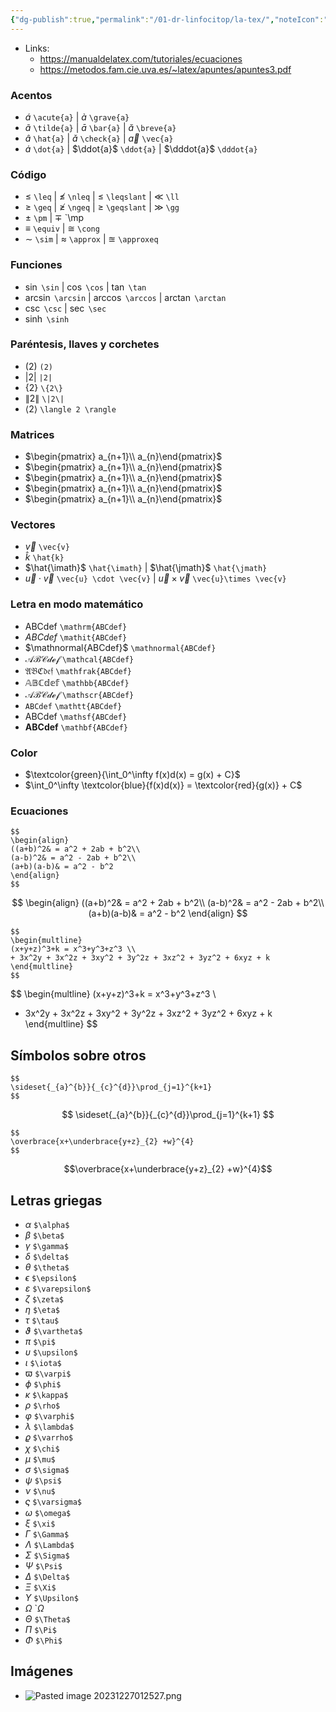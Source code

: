 ```yaml
---
{"dg-publish":true,"permalink":"/01-dr-linfocitop/la-tex/","noteIcon":""}
---
```


- Links: 
	- https://manualdelatex.com/tutoriales/ecuaciones
	- https://metodos.fam.cie.uva.es/~latex/apuntes/apuntes3.pdf
### Acentos
- $\acute{a}$ `\acute{a}` | $\grave{a}$ `\grave{a}`
- $\tilde{a}$ `\tilde{a}` | $\bar{a}$ `\bar{a}` | $\breve{a}$ `\breve{a}`
- $\hat{a}$ `\hat{a}` | $\check{a}$ `\check{a}` | $\vec{a}$ `\vec{a}`
- $\dot{a}$ `\dot{a}` | $\ddot{a}$ `\ddot{a}` | $\dddot{a}$ `\dddot{a}`
### Código
- $\leq$ ``\leq`` | $\nleq$ `\nleq` | $\leqslant$ ``\leqslant`` | $\ll$ ``\ll``
- $\geq$ `\geq` | $\ngeq$ `\ngeq` | $\geqslant$ ``\geqslant`` | $\gg$ `\gg`
- $\pm$ `\pm` | $\mp$ `\mp
- $\equiv$ `\equiv` | $\cong$ `\cong` 
- $\sim$ `\sim` | $\approx$ `\approx` | $\approxeq$ `\approxeq` 
### Funciones
- $\sin$ `\sin` | $\cos$ `\cos` | $\tan$ `\tan`
- $\arcsin$ `\arcsin` | $\arccos$ `\arccos` | $\arctan$ `\arctan`
- $\csc$ `\csc` | $\sec$ `\sec`
- $\sinh$ `\sinh`
### Paréntesis, llaves y corchetes
- $(2)$ `(2)`
- $|2|$ `|2|`
- $\{2\}$ `\{2\}`
- $\|2\|$ `\|2\|`
- $\langle 2 \rangle$ `\langle 2 \rangle`
### Matrices
- $\begin{pmatrix} a_{n+1}\\ a_{n}\end{pmatrix}$
- $\begin{pmatrix} a_{n+1}\\ a_{n}\end{pmatrix}$
- $\begin{pmatrix} a_{n+1}\\ a_{n}\end{pmatrix}$
- $\begin{pmatrix} a_{n+1}\\ a_{n}\end{pmatrix}$
- $\begin{pmatrix} a_{n+1}\\ a_{n}\end{pmatrix}$
### Vectores
- $\vec{v}$ `\vec{v}`
- $\hat{k}$ `\hat{k}`
- $\hat{\imath}$ `\hat{\imath}` | $\hat{\jmath}$ `\hat{\jmath}`
- $\vec{u}\cdot \vec{v}$ `\vec{u} \cdot \vec{v}` | $\vec{u}\times \vec{v}$ `\vec{u}\times \vec{v}`
### Letra en modo matemático
- $\mathrm{ABCdef}$ `\mathrm{ABCdef}` 
- $\mathit{ABCdef}$ `\mathit{ABCdef}`
- $\mathnormal{ABCdef}$ `\mathnormal{ABCdef}` 
- $\mathcal{ABCdef}$ `\mathcal{ABCdef}`
- $\mathfrak{ABCdef}$ `\mathfrak{ABCdef}` 
- $\mathbb{ABCdef}$ `\mathbb{ABCdef}` 
- $\mathscr{ABCdef}$ `\mathscr{ABCdef}`
- $\mathtt{ABCdef}$ `\mathtt{ABCdef}`
- $\mathsf{ABCdef}$ `\mathsf{ABCdef}` 
- $\mathbf{ABCdef}$ `\mathbf{ABCdef}`
### Color
- $\textcolor{green}{\int_0^\infty f(x)d(x) = g(x) + C}$
- $\int_0^\infty \textcolor{blue}{f(x)d(x)} = \textcolor{red}{g(x)} + C$
### Ecuaciones

```
$$
\begin{align}
((a+b)^2& = a^2 + 2ab + b^2\\  
(a-b)^2& = a^2 - 2ab + b^2\\  
(a+b)(a-b)& = a^2 - b^2
\end{align}
$$
```
$$
\begin{align}
((a+b)^2& = a^2 + 2ab + b^2\\  
(a-b)^2& = a^2 - 2ab + b^2\\  
(a+b)(a-b)& = a^2 - b^2
\end{align}
$$
```
$$
\begin{multline}
(x+y+z)^3+k = x^3+y^3+z^3 \\  
+ 3x^2y + 3x^2z + 3xy^2 + 3y^2z + 3xz^2 + 3yz^2 + 6xyz + k
\end{multline}
$$
```
$$
 \begin{multline}
(x+y+z)^3+k = x^3+y^3+z^3 \\  
+ 3x^2y + 3x^2z + 3xy^2 + 3y^2z + 3xz^2 + 3yz^2 + 6xyz + k
\end{multline}
$$
## Símbolos sobre otros
```
$$ 
\sideset{_{a}^{b}}{_{c}^{d}}\prod_{j=1}^{k+1}
$$
```
$$ \sideset{_{a}^{b}}{_{c}^{d}}\prod_{j=1}^{k+1} $$
```
$$
\overbrace{x+\underbrace{y+z}_{2} +w}^{4}
$$
```
$$\overbrace{x+\underbrace{y+z}_{2} +w}^{4}$$
## Letras griegas
- $\alpha$ `$\alpha$`
- $\beta$ `$\beta$`
- $\gamma$ `$\gamma$` 
- $\delta$ `$\delta$`
- $\theta$ `$\theta$` 
- $\epsilon$ `$\epsilon$`
- $\varepsilon$ `$\varepsilon$`
- $\zeta$ `$\zeta$`
- $\eta$ `$\eta$`
- $\tau$ `$\tau$`
- $\vartheta$ `$\vartheta$`
- $\pi$ `$\pi$`
- $\upsilon$ `$\upsilon$` 
- $\iota$ `$\iota$`
- $\varpi$ `$\varpi$`
- $\phi$ `$\phi$`
- $\kappa$ `$\kappa$` 
- $\rho$ `$\rho$`
- $\varphi$ `$\varphi$` 
- $\lambda$ `$\lambda$`
- $\varrho$ `$\varrho$`
- $\chi$ `$\chi$`
- $\mu$ `$\mu$`
- $\sigma$ `$\sigma$`
- $\psi$ `$\psi$`
- $\nu$ `$\nu$`
- $\varsigma$ `$\varsigma$`
- $\omega$ `$\omega$`
- $\xi$ `$\xi$`
- $\Gamma$ `$\Gamma$`
- $\Lambda$ `$\Lambda$`
- $\Sigma$ `$\Sigma$`
- $\Psi$ `$\Psi$`
- $\Delta$ `$\Delta$`
- $\Xi$ `$\Xi$`
- $\Upsilon$ `$\Upsilon$`
- $\Omega$ `$\Omega$
- $\Theta$ `$\Theta$`
- $\Pi$ `$\Pi$`
- $\Phi$ `$\Phi$`
## Imágenes
 - ![Pasted image 20231227012527.png](/img/user/10%20Entrada%20%F0%9F%9B%92/%F0%9F%92%BE%20Adjuntos/Pasted%20image%2020231227012527.png)
